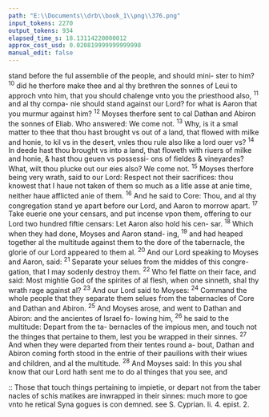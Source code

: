 ```yaml
---
path: "E:\\Documents\\drb\\book_1\\png\\376.png"
input_tokens: 2270
output_tokens: 934
elapsed_time_s: 18.13114220000012
approx_cost_usd: 0.020819999999999998
manual_edit: false
---
```

stand before the ful assemblie of the people, and should mini-
ster to him? <sup>10</sup> did he therfore make thee and al thy brethren
the sonnes of Leui to approch vnto him, that you should
chalenge vnto you the priesthood also, <sup>11</sup> and al thy compa-
nie should stand against our Lord? for what is Aaron that you
murmur against him? <sup>12</sup> Moyses therfore sent to cal Dathan
and Abiron the sonnes of Eliab. Who answered: We come
not. <sup>13</sup> Why, is it a smal matter to thee that thou hast brought
vs out of a land, that flowed with milke and honie, to kil
vs in the desert, vnles thou rule also like a lord ouer vs?
<sup>14</sup> In deede hast thou brought vs into a land, that floweth
with riuers of milke and honie, & hast thou geuen vs possessi-
ons of fieldes & vineyardes? What, wilt thou plucke out our
eies also? We come not. <sup>15</sup> Moyses therfore being very wrath,
said to our Lord: Respect not their sacrifices: thou knowest
that I haue not taken of them so much as a litle asse at anie
time, neither haue afflicted anie of them. <sup>16</sup> And he said to
Core: Thou, and al thy congregation stand ye apart before
our Lord, and Aaron to morrow apart. <sup>17</sup> Take euerie one
your censars, and put incense vpon them, offering to our
Lord two hundred fiftie censars: Let Aaron also hold his cen-
sar. <sup>18</sup> Which when they had done, Moyses and Aaron stand-
ing, <sup>19</sup> and had heaped together al the multitude against them
to the dore of the tabernacle, the glorie of our Lord appeared
to them al. <sup>20</sup> And our Lord speaking to Moyses and Aaron,
said: <sup>21</sup> Separate your selues from the middes of this congre-
gation, that I may sodenly destroy them. <sup>22</sup> Who fel flatte on
their face, and said: Most mightie God of the spirites of al
flesh, when one sinneth, shal thy wrath rage against al?
<sup>23</sup> And our Lord said to Moyses: <sup>24</sup> Command the whole
people that they separate them selues from the tabernacles
of Core and Dathan and Abiron. <sup>25</sup> And Moyses arose, and
went to Dathan and Abiron: and the ancientes of Israel fo-
lowing him, <sup>26</sup> he said to the multitude: Depart from the ta-
bernacles of the impious men, and touch not the thinges
that pertaine to them, lest you be wrapped in their sinnes.
<sup>27</sup> And when they were departed from their tentes round a-
bout, Dathan and Abiron coming forth stood in the entrie
of their pauilions with their wiues and children, and al the
multitude. <sup>28</sup> And Moyses said: In this you shal know
that our Lord hath sent me to do al thinges that you see, and

<aside>:: Those that touch things pertaining to impietie, or depart not from the taber nacles of schis matikes are inwrapped in their sinnes: much more to goe vnto he retical Syna gogues is con demned. see S. Cyprian. li. 4. epist. 2.</aside>

[^1]: Moyses pro test before